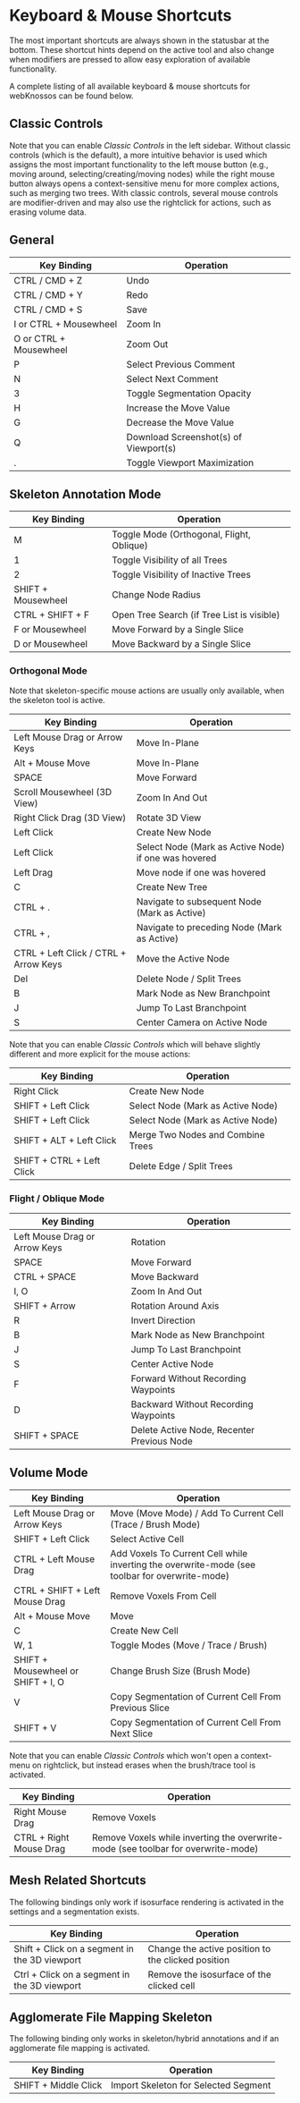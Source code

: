 # Keyboard & Mouse Shortcuts

The most important shortcuts are always shown in the statusbar at the bottom.
These shortcut hints depend on the active tool and also change when modifiers are pressed to allow easy exploration of available functionality.

A complete listing of all available keyboard & mouse shortcuts for webKnossos can be found below.

## Classic Controls

Note that you can enable *Classic Controls* in the left sidebar.
Without classic controls (which is the default), a more intuitive behavior is used which assigns the most important functionality to the left mouse button (e.g., moving around, selecting/creating/moving nodes) while the right mouse button always opens a context-sensitive menu for more complex actions, such as merging two trees.
With classic controls, several mouse controls are modifier-driven and may also use the rightclick for actions, such as erasing volume data.

## General

| Key Binding                   | Operation                                   |
| ----------------------------- | ------------------------------------------- |
| CTRL / CMD + Z                | Undo                                        |
| CTRL / CMD + Y                | Redo                                        |
| CTRL / CMD + S                | Save                                        |
| I or CTRL + Mousewheel        | Zoom In                                     |
| O or CTRL + Mousewheel        | Zoom Out                                    |
| P                             | Select Previous Comment                     |
| N                             | Select Next Comment                         |
| 3                             | Toggle Segmentation Opacity                 |
| H                             | Increase the Move Value                     |
| G                             | Decrease the Move Value                     |
| Q                             | Download Screenshot(s) of Viewport(s)       |
| .                             | Toggle Viewport Maximization                |

## Skeleton Annotation Mode

| Key Binding                   | Operation                                   |
| ----------------------------- | ------------------------------------------- |
| M                             | Toggle Mode (Orthogonal, Flight, Oblique)   |
| 1                             | Toggle Visibility of all Trees              |
| 2                             | Toggle Visibility of Inactive Trees         |
| SHIFT + Mousewheel            | Change Node Radius                          |
| CTRL + SHIFT + F              | Open Tree Search (if Tree List is visible)  |
| F or Mousewheel               | Move Forward by a Single Slice              |
| D or Mousewheel               | Move Backward by a Single Slice             |

### Orthogonal Mode

Note that skeleton-specific mouse actions are usually only available, when the skeleton tool is active.

| Key Binding                           | Operation                                   |
| ------------------------------------- | ------------------------------------------- |
| Left Mouse Drag or Arrow Keys         | Move In-Plane                               |
| Alt + Mouse Move                      | Move In-Plane                               |
| SPACE                                 | Move Forward                                |
| Scroll Mousewheel (3D View)           | Zoom In And Out                             |
| Right Click Drag (3D View)            | Rotate 3D View                              |
| Left Click                            | Create New Node                             |
| Left Click                            | Select Node (Mark as Active Node) if one was hovered  |
| Left Drag                             | Move node if one was hovered                |
| C                                     | Create New Tree                             |
| CTRL + .                              | Navigate to subsequent Node (Mark as Active)|
| CTRL + ,                              | Navigate to preceding Node (Mark as Active) |
| CTRL + Left Click / CTRL + Arrow Keys | Move the Active Node                        |
| Del                           | Delete Node / Split Trees                           |
| B                             | Mark Node as New Branchpoint                        |
| J                             | Jump To Last Branchpoint                            |
| S                             | Center Camera on Active Node                        |


Note that you can enable *Classic Controls* which will behave slightly different and more explicit for the mouse actions:

| Key Binding                   | Operation                           |
| ----------------------------- | -------------                       |
| Right Click                   | Create New Node                     |
| SHIFT + Left Click            | Select Node (Mark as Active Node)   |
| SHIFT + Left Click            | Select Node (Mark as Active Node)   |
| SHIFT + ALT + Left Click      | Merge Two Nodes and Combine Trees   |
| SHIFT + CTRL + Left Click     | Delete Edge / Split Trees           |


### Flight / Oblique Mode

| Key Binding                   | Operation                                  |
| ----------------------------- | ------------------------------------------ |
| Left Mouse Drag or Arrow Keys | Rotation                                   |
| SPACE                         | Move Forward                               |
| CTRL + SPACE                  | Move Backward                              |
| I, O                          | Zoom In And Out                            |
| SHIFT + Arrow                 | Rotation Around Axis                       |
| R                             | Invert Direction                           |
| B                             | Mark Node as New Branchpoint               |
| J                             | Jump To Last Branchpoint                   |
| S                             | Center Active Node                         |
| F                             | Forward Without Recording Waypoints        |
| D                             | Backward Without Recording Waypoints       |
| SHIFT + SPACE                 | Delete Active Node, Recenter Previous Node |


## Volume Mode

| Key Binding                       | Operation                                                   |
| --------------------------------- | ----------------------------------------------------------- |
| Left Mouse Drag or Arrow Keys     | Move (Move Mode) / Add To Current Cell (Trace / Brush Mode) |
| SHIFT + Left Click                | Select Active Cell                                          |
| CTRL + Left Mouse Drag            | Add Voxels To Current Cell while inverting the overwrite-mode (see toolbar for overwrite-mode) |
| CTRL + SHIFT + Left Mouse Drag    | Remove Voxels From Cell                                     |
| Alt + Mouse Move                  | Move                                                        |
| C                                 | Create New Cell                                             |
| W, 1                              | Toggle Modes (Move / Trace / Brush)                         |
| SHIFT + Mousewheel or SHIFT + I, O | Change Brush Size (Brush Mode)                             |
| V                                 | Copy Segmentation of Current Cell From Previous Slice       |
| SHIFT + V                         | Copy Segmentation of Current Cell From Next Slice           |

Note that you can enable *Classic Controls* which won't open a context-menu on rightclick, but instead erases when the brush/trace tool is activated.

| Key Binding                       | Operation                                                   |
| --------------------------------- | ----------------------------------------------------------- |
| Right Mouse Drag                  | Remove Voxels                                               |
| CTRL + Right Mouse Drag           | Remove Voxels while inverting the overwrite-mode (see toolbar for overwrite-mode) |

## Mesh Related Shortcuts

The following bindings only work if isosurface rendering is activated in the settings and a segmentation exists.

| Key Binding                                            | Operation                                                   |
| ------------------------------------------------------ | ----------------------------------------------------------- |
| Shift + Click on a segment in the 3D viewport          | Change the active position to the clicked position          |
| Ctrl + Click on a segment in the 3D viewport           | Remove the isosurface of the clicked cell                   |

## Agglomerate File Mapping Skeleton

The following binding only works in skeleton/hybrid annotations and if an agglomerate file mapping is activated.

| Key Binding                     | Operation                                 |
| ------------------------------- | ----------------------------------------- |
| SHIFT + Middle Click            | Import Skeleton for Selected Segment      |
